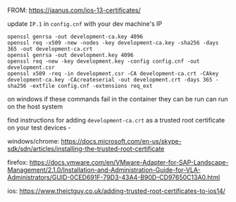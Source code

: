 FROM: https://jaanus.com/ios-13-certificates/

update `IP.1` in `config.cnf` with your dev machine's IP

```
openssl genrsa -out development-ca.key 4096
openssl req -x509 -new -nodes -key development-ca.key -sha256 -days 365 -out development-ca.crt
openssl genrsa -out development.key 4096
openssl req -new -key development.key -config config.cnf -out development.csr
openssl x509 -req -in development.csr -CA development-ca.crt -CAkey development-ca.key -CAcreateserial -out development.crt -days 365 -sha256 -extfile config.cnf -extensions req_ext
```

on windows if these commands fail in the container they can be run can run on the host system

find instructions for adding `development-ca.crt` as a trusted root certificate on your test devices -

windows/chrome:
https://docs.microsoft.com/en-us/skype-sdk/sdn/articles/installing-the-trusted-root-certificate

firefox:
https://docs.vmware.com/en/VMware-Adapter-for-SAP-Landscape-Management/2.1.0/Installation-and-Administration-Guide-for-VLA-Administrators/GUID-0CED691F-79D3-43A4-B90D-CD97650C13A0.html

ios:
https://www.theictguy.co.uk/adding-trusted-root-certificates-to-ios14/
